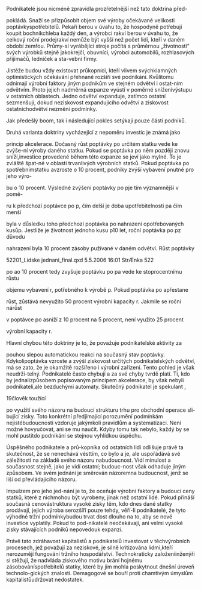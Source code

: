 
Podnikatelé jsou nicméně zpravidla prozřetelnější než tato doktrína před-

pokládá. Snaží se přizpůsobit objem své výroby očekávané velikosti poptávkyspotřebitelů. Pekaři berou v úvahu to, že hospodyně potřebují koupit bochníkchleba každý den, a výrobci rakví berou v úvahu to, že celkový roční prodejrakví nemůže být vyšší než počet lidí, kteří v daném období zemřou. Průmy-sl vyrábějící stroje počítá s průměrnou „životností“ svých výrobků stejně jakokrejčí, obuvníci, výrobci automobilů, rozhlasových přijímačů, ledniček a sta-vební firmy.

Jistěže budou vždy existovat průkopníci, kteří vlivem svýchklamných optimistických očekávání přehnaně rozšíří své podnikání. Kvůlitomu odnímají výrobní faktory jiným podnikům ve stejném odvětví i ostat-ním odvětvím. Proto jejich nadměrná expanze vyústí v poměrné sníženívýstupu v ostatních oblastech. Jedno odvětví expanduje, zatímco ostatní sezmenšují, dokud neziskovost expandujícího odvětví a ziskovost ostatníchodvětví nezmění podmínky.

Jak předešlý boom, tak i následující pokles setýkají pouze části podniků.

Druhá varianta doktríny vycházející z nepoměru investic je známá jako

princip akcelerace. Dočasný růst poptávky po určitém statku vede ke zvýše-ní výroby daného statku. Pokud se poptávka po něm později znovu sníží,investice provedené během této expanze se jeví jako mylné. To je zvláště špat-né v oblasti trvanlivých výrobních statků. Pokud poptávka po spotřebnímstatku avzroste o 10 procent, podniky zvýší vybavení pnutné pro jeho výro-

bu o 10 procent. Výsledné zvýšení poptávky po pje tím významnější v pomě-

ru k předchozí poptávce po p, čím delší je doba upotřebitelnosti pa čím menší

byla v důsledku toho předchozí poptávka po nahrazení opotřebovaných kusůp. Jestliže je životnost jednoho kusu p10 let, roční poptávka po pz důvodu

nahrazení byla 10 procent zásoby pužívané v daném odvětví. Růst poptávky

52201_Lidske jednani_final.qxd 5.5.2006 16:01 StrÆnka 522

po ao 10 procent tedy zvyšuje poptávku po pa vede ke stoprocentnímu růstu

objemu vybavení r, potřebného k výrobě p. Pokud poptávka po apřestane

růst, zůstává nevyužito 50 procent výrobní kapacity r. Jakmile se roční nárůst

v poptávce po asníží z 10 procent na 5 procent, není využito 25 procent

výrobní kapacity r.

Hlavní chybou této doktríny je to, že považuje podnikatelské aktivity za

pouhou slepou automatickou reakci na současný stav poptávky. Kdykolipoptávka vzroste a zvýší ziskovost určitých podnikatelských odvětví, má se zato, že je okamžitě rozšířeno i výrobní zařízení. Tento pohled je však neudrži-telný. Podnikatelé často chybují a za své chyby tvrdě platí. Ti, kdo by jednalizpůsobem popisovaným principem akcelerace, by však nebyli podnikateli,ale bezduchými automaty. Skutečný podnikatel je spekulant ,

19člověk toužící

po využití svého názoru na budoucí strukturu trhu pro obchodní operace sli-bující zisky. Toto konkrétní předjímající porozumění podmínkám nejistébudoucnosti vzdoruje jakýmkoli pravidlům a systematizaci. Není možné hovyučovat, ani se mu naučit. Kdyby tomu tak nebylo, každý by se mohl pustitdo podnikání se stejnou vyhlídkou úspěchu.

Úspěšného podnikatele a prů-kopníka od ostatních lidí odlišuje právě ta skutečnost, že se nenechává vésttím, co bylo a je, ale uspořádává své záležitosti na základě svého názoru nabudoucnost. Vidí minulost a současnost stejně, jako je vidí ostatní; budouc-nost však odhaduje jiným způsobem. Ve svém jednání je směrován názoremna budoucnost, jenž se liší od převládajícího názoru.

Impulzem pro jeho jed-nání je to, že oceňuje výrobní faktory a budoucí ceny statků, které z nichmohou být vyrobeny, jinak než ostatní lidé. Pokud přináší současná cenovástruktura vysoké zisky těm, kdo dnes dané statky prodávají, jejich výroba serozšíří pouze tehdy, věří-li podnikatelé, že tyto výhodné tržní podmínkybudou trvat dost dlouho na to, aby se nové investice vyplatily. Pokud to pod-nikatelé neočekávají, ani velmi vysoké zisky stávajících podniků nepovedouk expanzi.

Právě tato zdráhavost kapitalistů a podnikatelů investovat v těchvýrobních procesech, jež považují za neziskové, je silně kritizována lidmi,kteří nerozumějí fungování tržního hospodářství. Technokraticky založeníinženýři si stěžují, že nadvláda ziskového motivu brání hojnému zásobováníspotřebitelů statky, které by jim mohla poskytnout dnešní úroveň technolo-gických znalostí. Demagogové se bouří proti chamtivým úmyslům kapitalistůudržovat nedostatek.
